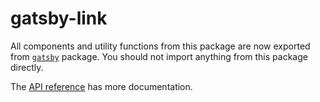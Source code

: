 # gatsby-link

All components and utility functions from this package are now exported from [`gatsby`](/packages/gatsby) package. You should not import anything from this package directly.

The [API reference](https://gatsbyjs.org/docs/gatsby-link) has more documentation.
